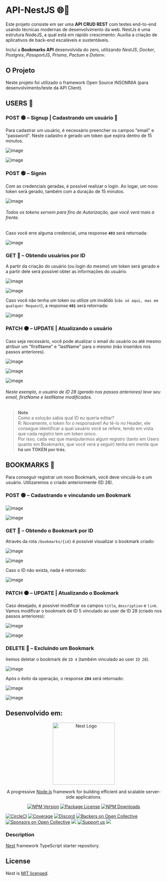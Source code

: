 # API-NestJS 🌐🔴
Este projeto consiste em ser uma <b>API CRUD REST</b> com testes end-to-end usando técnicas modernas de desenvolvimento da web. NestJs é uma estrutura NodeJS, a qual está em rápido crescimento: Auxilia a criação de aplicativos de back-end escaláveis e sustentáveis.

Inclui a <b>Bookmarks API</b> desenvolvida do zero, utilizando <i>NestJS</i>, <i>Docker</i>, <i>Postgres</i>, <i>PassportJS</i>, <i>Prisma</i>, <i>Pactum</i> e <i>Dotenv</i>.

## O Projeto 
Neste projeto foi utilizado o framework Open Source INSOMNIA (para desenvolvimento/teste da API Client).

## USERS 👥
### POST 🟢 – Signup | Cadastrando um usuário 👤
Para cadastrar um usuário, é necessário preencher os campos "email" e "password". Neste cadastro é gerado um token que expira dentro de 15 minutos.

![image](https://user-images.githubusercontent.com/93789218/227270407-4a8588ca-7702-417c-8192-cfb7f3b211bf.png)

![image](https://user-images.githubusercontent.com/93789218/227270457-085e1edd-bde0-4c79-a502-22ab5e2e1a4b.png)

### POST 🟢 – Signin
Com as credenciais geradas, é possível realizar o login. Ao logar, um novo token será gerado, também com a duração de 15 minutos.

![image](https://user-images.githubusercontent.com/93789218/227271060-7b3b7c5d-9654-415a-84fb-b8e4d4d00cdf.png)

###### Todos os tokens servem para fins de Autorização, que você verá mais a frente.

Caso você erre alguma credencial, uma response <b>```403```</b> será retornada:

![image](https://user-images.githubusercontent.com/93789218/227315486-3588e2be-2f2a-4c52-93b1-0b0187d186f5.png)


### GET 🔵 – Obtendo usuários por ID
A partir da criação do usuário (ou login do mesmo) um token será gerado e a partir dele será possível obter as informações do usuário.

![image](https://user-images.githubusercontent.com/93789218/227272634-cf4502d5-01b9-492f-bb92-43b7b71fcf0d.png)

![image](https://user-images.githubusercontent.com/93789218/227272807-ecb3d94e-f921-4976-a37c-f791246addc3.png)

Caso você não tenha um token ou utilize um inválido (```não só aqui, mas em qualquer Request```), a response <b>```401```</b> será retornada:

![image](https://user-images.githubusercontent.com/93789218/227317718-08822bd9-5dd3-4a3f-9281-c3256ed5bb6e.png)

### PATCH 🟠 – UPDATE | Atualizando o usuário
Caso seja necessário, você pode atualizar o email do usuário ou até mesmo atribuir um "firstName" e "lastName" para o mesmo (não inseridos nos passos anteriores).

![image](https://user-images.githubusercontent.com/93789218/227275243-c1bc621d-3960-48df-8866-071b6c26a093.png)

![image](https://user-images.githubusercontent.com/93789218/227273760-ed802a0e-177f-415a-8052-722b6e8fb393.png)

![image](https://user-images.githubusercontent.com/93789218/227273789-47ff5f0f-b159-4606-9bb2-85be0ff0a989.png)

###### Neste exemplo, o usuário de ID 28 (gerado nos passos anteriores) teve seu email, firstName e lastName modificados.

> **Note** <br> Como a solução sabia qual ID eu queria editar? <br> R: Novamente, o token foi o responsável! Ao tê-lo no Header, ele consegue identificar a qual usuário você se refere, tendo em vista que cada registro tem um token único. <br>
Por isso, cada vez que manipularmos algum registro (tanto em Users quanto em Bookmarks, que você verá a seguir) tenha em mente que <b>há um TOKEN por trás.</b>

## BOOKMARKS 📑
Para conseguir registrar um novo Bookmark, você deve vinculá-lo a um usuário. Utilizaremos o criado anteriormente (ID 28).

### POST 🟢 – Cadastrando e vinculando um Bookmark 

![image](https://user-images.githubusercontent.com/93789218/227324631-71be56d3-7348-4c1e-8b58-1b10b772a84e.png)

![image](https://user-images.githubusercontent.com/93789218/227324840-a9acb71d-5d8e-4cbd-8eb6-94a62392e0a4.png)

### GET 🔵 – Obtendo o Bookmark por ID

Através da rota ```/bookmarks/{id}``` é possível visualizar o bookmark criado:

![image](https://user-images.githubusercontent.com/93789218/227325909-4dc3abe9-8820-4483-b039-7e53a98d69e6.png)

![image](https://user-images.githubusercontent.com/93789218/227326115-e9ff349b-56d5-462f-a8fa-d24581c26f6a.png)

Caso o ID não exista, nada é retornado:

![image](https://user-images.githubusercontent.com/93789218/227326202-19496e7b-989d-429d-a239-34253ac4a18d.png)

### PATCH 🟠 – UPDATE | Atualizando o Bookmark 

Caso desejado, é possível modificar os campos ```title```, ```description``` e ```link```. Vamos modificar o bookmark de ID 5 vinculado ao user de ID 28 (criado nos passos anteriores):

![image](https://user-images.githubusercontent.com/93789218/227337979-bf5fb04a-e1fd-4e4b-94bc-3a86a90ccc6c.png)

![image](https://user-images.githubusercontent.com/93789218/227338474-6e342a4c-9dfc-42ca-a169-359f13888c89.png)

### DELETE 🔴 – Excluindo um Bookmark

Iremos deletar o bookmark de ```ID 4``` (também vinculado ao user ```ID 28```).

![image](https://user-images.githubusercontent.com/93789218/227340003-58d29bb1-3d33-49d6-8e3c-9030a86ce28b.png)

Após o êxito da operação, o response <b>```204```</b> será retornado:

![image](https://user-images.githubusercontent.com/93789218/227340123-e6a44c5f-d0d5-4d02-8312-bc9085ddef04.png)

![image](https://user-images.githubusercontent.com/93789218/227340206-1df9655e-90cb-499c-9312-fb5349159e91.png)


## Desenvolvido em:

<p align="center">
  <a href="http://nestjs.com/" target="blank"><img src="https://nestjs.com/img/logo-small.svg" width="200" alt="Nest Logo" /></a>
</p>

[circleci-image]: https://img.shields.io/circleci/build/github/nestjs/nest/master?token=abc123def456
[circleci-url]: https://circleci.com/gh/nestjs/nest

  <p align="center">A progressive <a href="http://nodejs.org" target="_blank">Node.js</a> framework for building efficient and scalable server-side applications.</p>
    <p align="center">
<a href="https://www.npmjs.com/~nestjscore" target="_blank"><img src="https://img.shields.io/npm/v/@nestjs/core.svg" alt="NPM Version" /></a>
<a href="https://www.npmjs.com/~nestjscore" target="_blank"><img src="https://img.shields.io/npm/l/@nestjs/core.svg" alt="Package License" /></a>
<a href="https://www.npmjs.com/~nestjscore" target="_blank"><img src="https://img.shields.io/npm/dm/@nestjs/common.svg" alt="NPM Downloads" /></a>

<a href="https://circleci.com/gh/nestjs/nest" target="_blank"><img src="https://img.shields.io/circleci/build/github/nestjs/nest/master" alt="CircleCI" /></a>
<a href="https://coveralls.io/github/nestjs/nest?branch=master" target="_blank"><img src="https://coveralls.io/repos/github/nestjs/nest/badge.svg?branch=master#9" alt="Coverage" /></a>
<a href="https://discord.gg/G7Qnnhy" target="_blank"><img src="https://img.shields.io/badge/discord-online-brightgreen.svg" alt="Discord"/></a>
<a href="https://opencollective.com/nest#backer" target="_blank"><img src="https://opencollective.com/nest/backers/badge.svg" alt="Backers on Open Collective" /></a>
<a href="https://opencollective.com/nest#sponsor" target="_blank"><img src="https://opencollective.com/nest/sponsors/badge.svg" alt="Sponsors on Open Collective" /></a>
  <a href="https://paypal.me/kamilmysliwiec" target="_blank"><img src="https://img.shields.io/badge/Donate-PayPal-ff3f59.svg"/></a>
    <a href="https://opencollective.com/nest#sponsor"  target="_blank"><img src="https://img.shields.io/badge/Support%20us-Open%20Collective-41B883.svg" alt="Support us"></a>
  <a href="https://twitter.com/nestframework" target="_blank"><img src="https://img.shields.io/twitter/follow/nestframework.svg?style=social&label=Follow"></a>
</p>
  <!--[![Backers on Open Collective](https://opencollective.com/nest/backers/badge.svg)](https://opencollective.com/nest#backer)
  [![Sponsors on Open Collective](https://opencollective.com/nest/sponsors/badge.svg)](https://opencollective.com/nest#sponsor)-->

### Description

[Nest](https://github.com/nestjs/nest) framework TypeScript starter repository.

## License

Nest is [MIT licensed](LICENSE).
